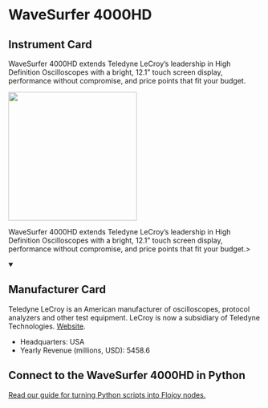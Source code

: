 
# WaveSurfer 4000HD

## Instrument Card

<div className="flex">

<div>

WaveSurfer 4000HD extends Teledyne LeCroy’s leadership in High Definition Oscilloscopes with a bright, 12.1” touch screen display, performance without compromise, and price points that fit your budget.

</div>

<img width="256" src="https://v5.airtableusercontent.com/v1/19/19/1691539200000/AiVdIo19tuVsoO90EJIGKA/1FPtfQmcKnzCDGKZezh_RapI7W7X5pMNIAvuC3X_DeQuMMiIqYhQ5EKue_BePPAaNk9leDl9ND_Ez9H-0zk6A7i6VWo5bdaVeiqa7uSWNVg/rx9OFmV9yu4uI8EsWotCs1Ywo429GnoN1vK8Ks0I6N4"/>

</div>

WaveSurfer 4000HD extends Teledyne LeCroy’s leadership in High Definition Oscilloscopes with a bright, 12.1” touch screen display, performance without compromise, and price points that fit your budget.>

<details open>
<summary><h2>Manufacturer Card</h2></summary>

Teledyne LeCroy is an American manufacturer of oscilloscopes, protocol analyzers and other test equipment. LeCroy is now a subsidiary of Teledyne Technologies. <a href="https://www.teledynelecroy.com/">Website</a>.

<ul>
  <li>Headquarters: USA</li>
  <li>Yearly Revenue (millions, USD): 5458.6</li>
</ul>
</details>

## Connect to the WaveSurfer 4000HD in Python

[Read our guide for turning Python scripts into Flojoy nodes.](https://docs.flojoy.ai/custom-nodes/creating-custom-node/)


